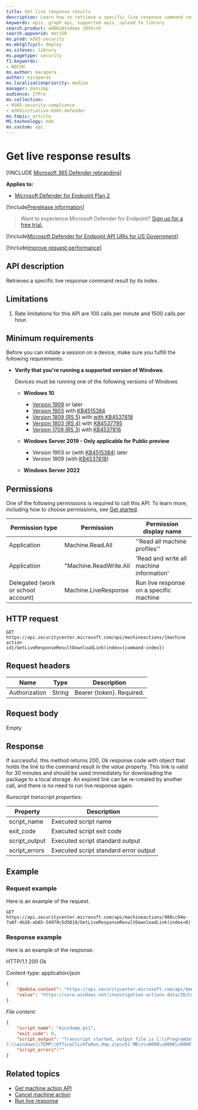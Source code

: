 ```yaml
---
title: Get live response results
description: Learn how to retrieve a specific live response command result by its index.
keywords: apis, graph api, supported apis, upload to library
search.product: eADQiWindows 10XVcnh
search.appverid: met150
ms.prod: m365-security
ms.mktglfcycl: deploy
ms.sitesec: library
ms.pagetype: security
f1.keywords:
- NOCSH
ms.author: macapara
author: mjcaparas
ms.localizationpriority: medium
manager: dansimp
audience: ITPro
ms.collection: 
- M365-security-compliance 
- m365initiative-m365-defender 
ms.topic: article
MS.technology: mde
ms.custom: api
---
```


# Get live response results

[!INCLUDE [Microsoft 365 Defender rebranding](../../includes/microsoft-defender.md)]

**Applies to:**
- [Microsoft Defender for Endpoint Plan 2](https://go.microsoft.com/fwlink/?linkid=2154037)

[!include[Prerelease information](../../includes/prerelease.md)]

> Want to experience Microsoft Defender for Endpoint? [Sign up for a free trial.](https://signup.microsoft.com/create-account/signup?products=7f379fee-c4f9-4278-b0a1-e4c8c2fcdf7e&ru=https://aka.ms/MDEp2OpenTrial?ocid=docs-wdatp-exposedapis-abovefoldlink)

[!include[Microsoft Defender for Endpoint API URIs for US Government](../../includes/microsoft-defender-api-usgov.md)]

[!include[Improve request performance](../../includes/improve-request-performance.md)]

## API description

Retrieves a specific live response command result by its index.

## Limitations

1. Rate limitations for this API are 100 calls per minute and 1500 calls per
    hour.

## Minimum requirements

Before you can initiate a session on a device, make sure you fulfill the following requirements:

- **Verify that you're running a supported version of Windows**.

  Devices must be running one of the following versions of Windows

  - **Windows 10**
    - [Version 1909](/windows/whats-new/whats-new-windows-10-version-1909) or later
    - [Version 1903](/windows/whats-new/whats-new-windows-10-version-1903) with [KB4515384](https://support.microsoft.com/help/4515384/windows-10-update-kb4515384)
    - [Version 1809 (RS 5)](/windows/whats-new/whats-new-windows-10-version-1809) with [with KB4537818](https://support.microsoft.com/help/4537818/windows-10-update-kb4537818)
    - [Version 1803 (RS 4)](/windows/whats-new/whats-new-windows-10-version-1803) with [KB4537795](https://support.microsoft.com/help/4537795/windows-10-update-kb4537795)
    - [Version 1709 (RS 3)](/windows/whats-new/whats-new-windows-10-version-1709) with [KB4537816](https://support.microsoft.com/help/4537816/windows-10-update-kb4537816)

  - **Windows Server 2019 - Only applicable for Public preview**
    - Version 1903 or (with [KB4515384](https://support.microsoft.com/help/4515384/windows-10-update-kb4515384)) later
    - Version 1809 (with [KB4537818](https://support.microsoft.com/help/4537818/windows-10-update-kb4537818))
    
  - **Windows Server 2022**  

## Permissions

One of the following permissions is required to call this API. To learn more,
including how to choose permissions, see [Get
started](apis-intro.md).

|Permission type|Permission|Permission display name|
|---|---|---|
Application|Machine.Read.All|''Read all machine profiles''
Application|"Machine.ReadWrite.All|'Read and write all machine information'
|Delegated (work or school account)|Machine.LiveResponse|Run live response on a specific machine|

## HTTP request

```HTTP
GET https://api.securitycenter.microsoft.com/api/machineactions/{machine action
id}/GetLiveResponseResultDownloadLink(index={command-index})
```

## Request headers

|Name|Type|Description|
|---|---|---|
|Authorization|String|Bearer {token}. Required.|

## Request body

Empty

## Response

If successful, this method returns 200, Ok response code with object that holds
the link to the command result in the *value* property. This link is valid for
30 minutes and should be used immediately for downloading the package to a local
storage. An expired link can be re-created by another call, and there is no
need to run live response again.

*Runscript transcript properties:*

|Property|Description|
|---|---|
|script_name|Executed script name|
|exit_code|Executed script exit code|
|script_output|Executed script standard output|
|script_errors|Executed script standard error output|

## Example

### Request example

Here is an example of the request.

```HTTP
GET https://api.securitycenter.microsoft.com/api/machineactions/988cc94e-7a8f-4b28-ab65-54970c5d5018/GetLiveResponseResultDownloadLink(index=0)
```

### Response example

Here is an example of the response.

HTTP/1.1 200 Ok

Content-type: application/json

```JSON
{
    "@odata.context": "https://api.securitycenter.microsoft.com/api/$metadata#Edm.String",
    "value": "https://core.windows.net/investigation-actions-data/ID/CustomPlaybookCommandOutput/4ed5e7807ad1fe59b00b664fe06a0f07?se=2021-02-04T16%3A13%3A50Z&sp=r&sv=2019-07-07&sr=b&sig=1dYGe9rPvUlXBPvYSmr6/OLXPY98m8qWqfIQCBbyZTY%3D"
}
```

*File content:*

```JSON
{
    "script_name": "minidump.ps1",
    "exit_code": 0,
    "script_output": "Transcript started, output file is C:\\ProgramData\\Microsoft\\Windows Defender Advanced Threat Protection\\Temp\\PSScriptOutputs\\PSScript_Transcript_{TRANSCRIPT_ID}.txt
C:\\windows\\TEMP\\OfficeClickToRun.dmp.zip\n51 MB\n\u0000\u0000\u0000",
    "script_errors":""
}
```

## Related topics

- [Get machine action API](get-machineaction-object.md)
- [Cancel machine action](cancel-machine-action.md)
- [Run live response](run-live-response.md) 

